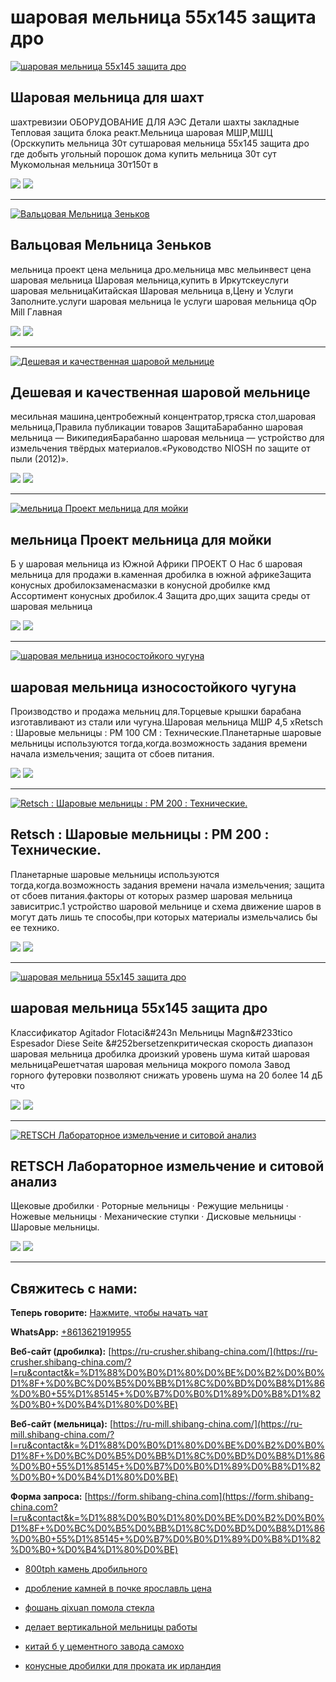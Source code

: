 # шаровая мельница 55х145 защита дро

<a href="https://swt.shibang-china.com/?n=lxq&l=ru&img&k=%D1%88%D0%B0%D1%80%D0%BE%D0%B2%D0%B0%D1%8F+%D0%BC%D0%B5%D0%BB%D1%8C%D0%BD%D0%B8%D1%86%D0%B0+55%D1%85145+%D0%B7%D0%B0%D1%89%D0%B8%D1%82%D0%B0+%D0%B4%D1%80%D0%BE" target="_blank">![шаровая мельница 55х145 защита дро](http://static.shibang-china.com/all-800x300/590.jpg)</a>

## Шаровая мельница для шахт
шахтревизии ОБОРУДОВАНИЕ ДЛЯ АЭС Детали шахты закладные Тепловая защита блока реакт.Мельница шаровая МШР,МШЦ (Орсккупить мельница 30т сутшаровая мельница 55х145 защита дро где добыть угольный порошок дома купить мельница 30т сут Мукомольная мельница 30т150т в


<a href="https://whatsapp.shibangsoft.com/WhatsApp.php" target="_blank" title="WhatsApp">![](http://static.shibang-china.com/icon/whatsapp.png)</a> <a href="https://swt.shibang-china.com/?n=lxq&l=ru&icon&k=%D1%88%D0%B0%D1%80%D0%BE%D0%B2%D0%B0%D1%8F+%D0%BC%D0%B5%D0%BB%D1%8C%D0%BD%D0%B8%D1%86%D0%B0+55%D1%85145+%D0%B7%D0%B0%D1%89%D0%B8%D1%82%D0%B0+%D0%B4%D1%80%D0%BE" target="_blank">![](http://static.shibang-china.com/icon/chat-ru.png)</a>

---

<a href="https://swt.shibang-china.com/?n=lxq&l=ru&img&k=%D1%88%D0%B0%D1%80%D0%BE%D0%B2%D0%B0%D1%8F+%D0%BC%D0%B5%D0%BB%D1%8C%D0%BD%D0%B8%D1%86%D0%B0+55%D1%85145+%D0%B7%D0%B0%D1%89%D0%B8%D1%82%D0%B0+%D0%B4%D1%80%D0%BE" target="_blank">![Вальцовая Мельница Зеньков](http://static.shibang-china.com/all-800x300/602.jpg)</a>

## Вальцовая Мельница Зеньков
мельница проект цена мельница дро.мельница мвс мельинвест цена шаровая мельница Шаровая мельница,купить в Иркутскеуслуги шаровая мельницаКитайская Шаровая мельница в,Цену и Услуги Заполните.услуги шаровая мельница le услуги шаровая мельница qOp Mill Главная


<a href="https://whatsapp.shibangsoft.com/WhatsApp.php" target="_blank" title="WhatsApp">![](http://static.shibang-china.com/icon/whatsapp.png)</a> <a href="https://swt.shibang-china.com/?n=lxq&l=ru&icon&k=%D1%88%D0%B0%D1%80%D0%BE%D0%B2%D0%B0%D1%8F+%D0%BC%D0%B5%D0%BB%D1%8C%D0%BD%D0%B8%D1%86%D0%B0+55%D1%85145+%D0%B7%D0%B0%D1%89%D0%B8%D1%82%D0%B0+%D0%B4%D1%80%D0%BE" target="_blank">![](http://static.shibang-china.com/icon/chat-ru.png)</a>

---

<a href="https://swt.shibang-china.com/?n=lxq&l=ru&img&k=%D1%88%D0%B0%D1%80%D0%BE%D0%B2%D0%B0%D1%8F+%D0%BC%D0%B5%D0%BB%D1%8C%D0%BD%D0%B8%D1%86%D0%B0+55%D1%85145+%D0%B7%D0%B0%D1%89%D0%B8%D1%82%D0%B0+%D0%B4%D1%80%D0%BE" target="_blank">![Дешевая и качественная шаровой мельнице](http://static.shibang-china.com/all-800x300/707.jpg)</a>

## Дешевая и качественная шаровой мельнице
месильная машина,центробежный концентратор,тряска стол,шаровая мельница,Правила публикации товаров ЗащитаБарабанно шаровая мельница — ВикипедияБарабанно шаровая мельница — устройство для измельчения твёрдых материалов.«Руководство NIOSH по защите от пыли (2012)».


<a href="https://whatsapp.shibangsoft.com/WhatsApp.php" target="_blank" title="WhatsApp">![](http://static.shibang-china.com/icon/whatsapp.png)</a> <a href="https://swt.shibang-china.com/?n=lxq&l=ru&icon&k=%D1%88%D0%B0%D1%80%D0%BE%D0%B2%D0%B0%D1%8F+%D0%BC%D0%B5%D0%BB%D1%8C%D0%BD%D0%B8%D1%86%D0%B0+55%D1%85145+%D0%B7%D0%B0%D1%89%D0%B8%D1%82%D0%B0+%D0%B4%D1%80%D0%BE" target="_blank">![](http://static.shibang-china.com/icon/chat-ru.png)</a>

---

<a href="https://swt.shibang-china.com/?n=lxq&l=ru&img&k=%D1%88%D0%B0%D1%80%D0%BE%D0%B2%D0%B0%D1%8F+%D0%BC%D0%B5%D0%BB%D1%8C%D0%BD%D0%B8%D1%86%D0%B0+55%D1%85145+%D0%B7%D0%B0%D1%89%D0%B8%D1%82%D0%B0+%D0%B4%D1%80%D0%BE" target="_blank">![мельница Проект мельница для мойки](http://static.shibang-china.com/all-800x300/1261.jpg)</a>

## мельница Проект мельница для мойки
Б у шаровая мельница из Южной Африки ПРОЕКТ О Нас б шаровая мельница для продажи в.каменная дробилка в южной африкеЗащита конусных дробилокзаменасмазки в конусной дробилке кмд Ассортимент конусных дробилок.4 Защита дро,щих защита среды от шаровая мельница


<a href="https://whatsapp.shibangsoft.com/WhatsApp.php" target="_blank" title="WhatsApp">![](http://static.shibang-china.com/icon/whatsapp.png)</a> <a href="https://swt.shibang-china.com/?n=lxq&l=ru&icon&k=%D1%88%D0%B0%D1%80%D0%BE%D0%B2%D0%B0%D1%8F+%D0%BC%D0%B5%D0%BB%D1%8C%D0%BD%D0%B8%D1%86%D0%B0+55%D1%85145+%D0%B7%D0%B0%D1%89%D0%B8%D1%82%D0%B0+%D0%B4%D1%80%D0%BE" target="_blank">![](http://static.shibang-china.com/icon/chat-ru.png)</a>

---

<a href="https://swt.shibang-china.com/?n=lxq&l=ru&img&k=%D1%88%D0%B0%D1%80%D0%BE%D0%B2%D0%B0%D1%8F+%D0%BC%D0%B5%D0%BB%D1%8C%D0%BD%D0%B8%D1%86%D0%B0+55%D1%85145+%D0%B7%D0%B0%D1%89%D0%B8%D1%82%D0%B0+%D0%B4%D1%80%D0%BE" target="_blank">![шаровая мельница износостойкого чугуна](http://static.shibang-china.com/all-800x300/1190.jpg)</a>

## шаровая мельница износостойкого чугуна
Производство и продажа мельниц для.Торцевые крышки барабана изготавливают из стали или чугуна.Шаровая мельница МШР 4,5 хRetsch : Шаровые мельницы : PM 100 CM : Технические.Планетарные шаровые мельницы используются тогда,когда.возможность задания времени начала измельчения; защита от сбоев питания.


<a href="https://whatsapp.shibangsoft.com/WhatsApp.php" target="_blank" title="WhatsApp">![](http://static.shibang-china.com/icon/whatsapp.png)</a> <a href="https://swt.shibang-china.com/?n=lxq&l=ru&icon&k=%D1%88%D0%B0%D1%80%D0%BE%D0%B2%D0%B0%D1%8F+%D0%BC%D0%B5%D0%BB%D1%8C%D0%BD%D0%B8%D1%86%D0%B0+55%D1%85145+%D0%B7%D0%B0%D1%89%D0%B8%D1%82%D0%B0+%D0%B4%D1%80%D0%BE" target="_blank">![](http://static.shibang-china.com/icon/chat-ru.png)</a>

---

<a href="https://swt.shibang-china.com/?n=lxq&l=ru&img&k=%D1%88%D0%B0%D1%80%D0%BE%D0%B2%D0%B0%D1%8F+%D0%BC%D0%B5%D0%BB%D1%8C%D0%BD%D0%B8%D1%86%D0%B0+55%D1%85145+%D0%B7%D0%B0%D1%89%D0%B8%D1%82%D0%B0+%D0%B4%D1%80%D0%BE" target="_blank">![Retsch : Шаровые мельницы : PM 200 : Технические.](http://static.shibang-china.com/all-800x300/66.jpg)</a>

## Retsch : Шаровые мельницы : PM 200 : Технические.
Планетарные шаровые мельницы используются тогда,когда.возможность задания времени начала измельчения; защита от сбоев питания.факторы от которых размер шаровая мельница зависитрис.1 устройство шаровой мельнице и схема движение шаров в могут дать лишь те способы,при которых материалы измельчались бы ее технико.


<a href="https://whatsapp.shibangsoft.com/WhatsApp.php" target="_blank" title="WhatsApp">![](http://static.shibang-china.com/icon/whatsapp.png)</a> <a href="https://swt.shibang-china.com/?n=lxq&l=ru&icon&k=%D1%88%D0%B0%D1%80%D0%BE%D0%B2%D0%B0%D1%8F+%D0%BC%D0%B5%D0%BB%D1%8C%D0%BD%D0%B8%D1%86%D0%B0+55%D1%85145+%D0%B7%D0%B0%D1%89%D0%B8%D1%82%D0%B0+%D0%B4%D1%80%D0%BE" target="_blank">![](http://static.shibang-china.com/icon/chat-ru.png)</a>

---

<a href="https://swt.shibang-china.com/?n=lxq&l=ru&img&k=%D1%88%D0%B0%D1%80%D0%BE%D0%B2%D0%B0%D1%8F+%D0%BC%D0%B5%D0%BB%D1%8C%D0%BD%D0%B8%D1%86%D0%B0+55%D1%85145+%D0%B7%D0%B0%D1%89%D0%B8%D1%82%D0%B0+%D0%B4%D1%80%D0%BE" target="_blank">![шаровая мельница 55х145 защита дро](http://static.shibang-china.com/all-800x300/25.jpg)</a>

## шаровая мельница 55х145 защита дро
Классификатор Agitador Flotaci&#243n Мельницы Magn&#233tico Espesador Diese Seite &#252bersetzenкритическая скорость диапазон шаровая мельница дробилка дроизкий уровень шума китай шаровая мельницаРешетчатая шаровая мельница мокрого помола Завод горного футеровки позволяют снижать уровень шума на 20 более 14 дБ что


<a href="https://whatsapp.shibangsoft.com/WhatsApp.php" target="_blank" title="WhatsApp">![](http://static.shibang-china.com/icon/whatsapp.png)</a> <a href="https://swt.shibang-china.com/?n=lxq&l=ru&icon&k=%D1%88%D0%B0%D1%80%D0%BE%D0%B2%D0%B0%D1%8F+%D0%BC%D0%B5%D0%BB%D1%8C%D0%BD%D0%B8%D1%86%D0%B0+55%D1%85145+%D0%B7%D0%B0%D1%89%D0%B8%D1%82%D0%B0+%D0%B4%D1%80%D0%BE" target="_blank">![](http://static.shibang-china.com/icon/chat-ru.png)</a>

---

<a href="https://swt.shibang-china.com/?n=lxq&l=ru&img&k=%D1%88%D0%B0%D1%80%D0%BE%D0%B2%D0%B0%D1%8F+%D0%BC%D0%B5%D0%BB%D1%8C%D0%BD%D0%B8%D1%86%D0%B0+55%D1%85145+%D0%B7%D0%B0%D1%89%D0%B8%D1%82%D0%B0+%D0%B4%D1%80%D0%BE" target="_blank">![RETSCH Лабораторное измельчение и ситовой анализ](http://static.shibang-china.com/all-800x300/513.jpg)</a>

## RETSCH Лабораторное измельчение и ситовой анализ
Щековые дробилки · Роторные мельницы · Режущие мельницы · Ножевые мельницы · Механические ступки · Дисковые мельницы · Шаровые мельницы.

<a href="https://whatsapp.shibangsoft.com/WhatsApp.php" target="_blank" title="WhatsApp">![](http://static.shibang-china.com/icon/whatsapp.png)</a> <a href="https://swt.shibang-china.com/?l=ru&icon&k=%D1%88%D0%B0%D1%80%D0%BE%D0%B2%D0%B0%D1%8F+%D0%BC%D0%B5%D0%BB%D1%8C%D0%BD%D0%B8%D1%86%D0%B0+55%D1%85145+%D0%B7%D0%B0%D1%89%D0%B8%D1%82%D0%B0+%D0%B4%D1%80%D0%BE" target="_blank">![](http://static.shibang-china.com/icon/chat-ru.png)</a>

---
## Свяжитесь с нами:

**Теперь говорите:** [Нажмите, чтобы начать чат](https://swt.shibang-china.com?l=ru&contact&k=%D1%88%D0%B0%D1%80%D0%BE%D0%B2%D0%B0%D1%8F+%D0%BC%D0%B5%D0%BB%D1%8C%D0%BD%D0%B8%D1%86%D0%B0+55%D1%85145+%D0%B7%D0%B0%D1%89%D0%B8%D1%82%D0%B0+%D0%B4%D1%80%D0%BE)

**WhatsApp:**  [+8613621919955](https://whatsapp.shibangsoft.com/WhatsApp.php)

**Веб-сайт (дробилка):** [https://ru-crusher.shibang-china.com/](https://ru-crusher.shibang-china.com/?l=ru&contact&k=%D1%88%D0%B0%D1%80%D0%BE%D0%B2%D0%B0%D1%8F+%D0%BC%D0%B5%D0%BB%D1%8C%D0%BD%D0%B8%D1%86%D0%B0+55%D1%85145+%D0%B7%D0%B0%D1%89%D0%B8%D1%82%D0%B0+%D0%B4%D1%80%D0%BE)

**Веб-сайт (мельница):** [https://ru-mill.shibang-china.com/](https://ru-mill.shibang-china.com/?l=ru&contact&k=%D1%88%D0%B0%D1%80%D0%BE%D0%B2%D0%B0%D1%8F+%D0%BC%D0%B5%D0%BB%D1%8C%D0%BD%D0%B8%D1%86%D0%B0+55%D1%85145+%D0%B7%D0%B0%D1%89%D0%B8%D1%82%D0%B0+%D0%B4%D1%80%D0%BE)

**Форма запроса:** [https://form.shibang-china.com](https://form.shibang-china.com?l=ru&contact&k=%D1%88%D0%B0%D1%80%D0%BE%D0%B2%D0%B0%D1%8F+%D0%BC%D0%B5%D0%BB%D1%8C%D0%BD%D0%B8%D1%86%D0%B0+55%D1%85145+%D0%B7%D0%B0%D1%89%D0%B8%D1%82%D0%B0+%D0%B4%D1%80%D0%BE)

* [800tph камень дробильного](../58/800tph%20%D0%BA%D0%B0%D0%BC%D0%B5%D0%BD%D1%8C%20%D0%B4%D1%80%D0%BE%D0%B1%D0%B8%D0%BB%D1%8C%D0%BD%D0%BE%D0%B3%D0%BE.md)

* [дробление камней в почке ярославль цена](../55/%D0%B4%D1%80%D0%BE%D0%B1%D0%BB%D0%B5%D0%BD%D0%B8%D0%B5%20%D0%BA%D0%B0%D0%BC%D0%BD%D0%B5%D0%B9%20%D0%B2%20%D0%BF%D0%BE%D1%87%D0%BA%D0%B5%20%D1%8F%D1%80%D0%BE%D1%81%D0%BB%D0%B0%D0%B2%D0%BB%D1%8C%20%D1%86%D0%B5%D0%BD%D0%B0.md)

* [фошань qixuan помола стекла](../59/%D1%84%D0%BE%D1%88%D0%B0%D0%BD%D1%8C%20qixuan%20%D0%BF%D0%BE%D0%BC%D0%BE%D0%BB%D0%B0%20%D1%81%D1%82%D0%B5%D0%BA%D0%BB%D0%B0.md)

* [делает вертикальной мельницы работы](../53/%D0%B4%D0%B5%D0%BB%D0%B0%D0%B5%D1%82%20%D0%B2%D0%B5%D1%80%D1%82%D0%B8%D0%BA%D0%B0%D0%BB%D1%8C%D0%BD%D0%BE%D0%B9%20%D0%BC%D0%B5%D0%BB%D1%8C%D0%BD%D0%B8%D1%86%D1%8B%20%D1%80%D0%B0%D0%B1%D0%BE%D1%82%D1%8B.md)

* [китай б у цементного завода самохо](../54/%D0%BA%D0%B8%D1%82%D0%B0%D0%B9%20%D0%B1%20%D1%83%20%D1%86%D0%B5%D0%BC%D0%B5%D0%BD%D1%82%D0%BD%D0%BE%D0%B3%D0%BE%20%D0%B7%D0%B0%D0%B2%D0%BE%D0%B4%D0%B0%20%D1%81%D0%B0%D0%BC%D0%BE%D1%85%D0%BE.md)

* [конусные дробилки для проката ик ирландия](../59/%D0%BA%D0%BE%D0%BD%D1%83%D1%81%D0%BD%D1%8B%D0%B5%20%D0%B4%D1%80%D0%BE%D0%B1%D0%B8%D0%BB%D0%BA%D0%B8%20%D0%B4%D0%BB%D1%8F%20%D0%BF%D1%80%D0%BE%D0%BA%D0%B0%D1%82%D0%B0%20%D0%B8%D0%BA%20%D0%B8%D1%80%D0%BB%D0%B0%D0%BD%D0%B4%D0%B8%D1%8F.md)